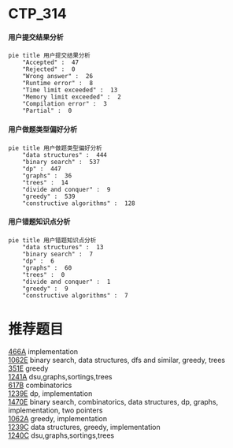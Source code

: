 # CTP_314

<!-- tabs:start -->



#### **用户提交结果分析**

```mermaid
pie title 用户提交结果分析
    "Accepted" :  47
    "Rejected" :  0
    "Wrong answer" :  26
    "Runtime error" :  8
    "Time limit exceeded" :  13
    "Memory limit exceeded" :  2
    "Compilation error" :  3
    "Partial" :  0
```

#### **用户做题类型偏好分析**

```mermaid
pie title 用户做题类型偏好分析
    "data structures" :  444
    "binary search" :  537
    "dp" :  447
    "graphs" :  36
    "trees" :  14
    "divide and conquer" :  9
    "greedy" :  539
    "constructive algorithms" :  128
```
#### **用户错题知识点分析**

```mermaid
pie title 用户错题知识点分析
    "data structures" :  13
    "binary search" :  7
    "dp" :  6
    "graphs" :  60
    "trees" :  0
    "divide and conquer" :  1
    "greedy" :  9
    "constructive algorithms" :  7
```



<!-- tabs:end -->
# 推荐题目
[466A](https://codeforces.com/contest/466/problem/A)		implementation		  
[1062E](https://codeforces.com/contest/1062/problem/E)		binary search,
                        data structures,
                        dfs and similar,
                        greedy,
                        trees		  
[351E](https://codeforces.com/contest/351/problem/E)		greedy		  
[1241A](https://codeforces.com/contest/1241/problem/A)		dsu,graphs,sortings,trees		  
[617B](https://codeforces.com/contest/617/problem/B)		combinatorics		  
[1239E](https://codeforces.com/contest/1239/problem/E)		dp,
                        implementation		  
[1470E](https://codeforces.com/contest/1470/problem/E)		binary search,
                        combinatorics,
                        data structures,
                        dp,
                        graphs,
                        implementation,
                        two pointers		  
[1062A](https://codeforces.com/contest/1062/problem/A)		greedy,
                        implementation		  
[1239C](https://codeforces.com/contest/1239/problem/C)		data structures,
                        greedy,
                        implementation		  
[1240C](https://codeforces.com/contest/1240/problem/C)		dsu,graphs,sortings,trees		  
